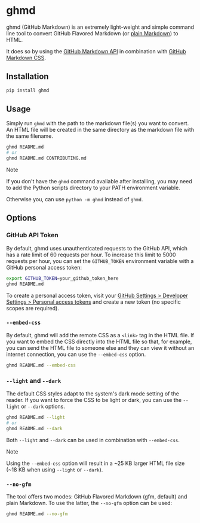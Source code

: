 # ghmd

ghmd (GitHub Markdown) is an extremely light-weight and simple command line tool to convert GitHub Flavored Markdown (or [plain Markdown](#no-gfm)) to HTML.

It does so by using the [GitHub Markdown API](https://docs.github.com/en/free-pro-team@latest/rest/reference/markdown) in combination with [GitHub Markdown CSS](https://github.com/sindresorhus/github-markdown-css).

## Installation

```bash
pip install ghmd
```

## Usage

Simply run `ghmd` with the path to the markdown file(s) you want to convert. An HTML file will be created in the same directory as the markdown file with the same filename.

```bash
ghmd README.md
# or
ghmd README.md CONTRIBUTING.md
```

> [!NOTE]
> If you don't have the `ghmd` command available after installing, you may need to add the Python scripts directory to your PATH environment variable.
>
> Otherwise you, can use `python -m ghmd` instead of `ghmd`.

## Options

### GitHub API Token

By default, ghmd uses unauthenticated requests to the GitHub API, which has a rate limit of 60 requests per hour. To increase this limit to 5000 requests per hour, you can set the `GITHUB_TOKEN` environment variable with a GitHub personal access token:

```bash
export GITHUB_TOKEN=your_github_token_here
ghmd README.md
```

To create a personal access token, visit your [GitHub Settings > Developer Settings > Personal access tokens](https://github.com/settings/tokens) and create a new token (no specific scopes are required).

### `--embed-css`

By default, ghmd will add the remote CSS as a `<link>` tag in the HTML file. If you want to embed the CSS directly into the HTML file so that, for example, you can send the HTML file to someone else and they can view it without an internet connection, you can use the `--embed-css` option.

```bash
ghmd README.md --embed-css
```

### `--light` and `--dark`

The default CSS styles adapt to the system's dark mode setting of the reader. If you want to force the CSS to be light or dark, you can use the `--light` or `--dark` options.

```bash
ghmd README.md --light
# or
ghmd README.md --dark
```

Both `--light` and `--dark` can be used in combination with `--embed-css`.

> [!NOTE]
> Using the `--embed-css` option will result in a ~25 KB larger HTML file size (~18 KB when using `--light` or `--dark`).

### `--no-gfm`

The tool offers two modes: GitHub Flavored Markdown (gfm, default) and plain Markdown. To use the latter, the `--no-gfm` option can be used:

```bash
ghmd README.md --no-gfm
```
